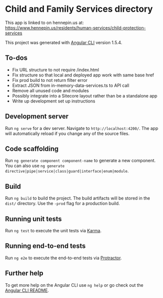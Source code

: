 # Child and Family Services directory
This app is linked to on hennepin.us at: https://www.hennepin.us/residents/human-services/child-protection-services

This project was generated with [Angular CLI](https://github.com/angular/angular-cli) version 1.5.4.

## To-dos
- Fix URL structure to not require /index.html
- Fix structure so that local and deployed app work with same base href
- Fix prod build to not return filter error
- Extract JSON from in-memory-data-services.ts to API call
- Remove all unused code and modules
- Possibly integrate into a Sitecore layout rather than be a standalone app
- Write up development set up instructions

## Development server

Run `ng serve` for a dev server. Navigate to `http://localhost:4200/`. The app will automatically reload if you change any of the source files.

## Code scaffolding

Run `ng generate component component-name` to generate a new component. You can also use `ng generate directive|pipe|service|class|guard|interface|enum|module`.

## Build

Run `ng build` to build the project. The build artifacts will be stored in the `dist/` directory. Use the `-prod` flag for a production build.

## Running unit tests

Run `ng test` to execute the unit tests via [Karma](https://karma-runner.github.io).

## Running end-to-end tests

Run `ng e2e` to execute the end-to-end tests via [Protractor](http://www.protractortest.org/).

## Further help

To get more help on the Angular CLI use `ng help` or go check out the [Angular CLI README](https://github.com/angular/angular-cli/blob/master/README.md).
